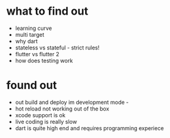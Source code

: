 # what to find out

* learning curve
* multi target
* why dart
* stateless vs stateful - strict rules!
* flutter vs flutter 2
* how does testing work

# found out

* out build and deploy im development mode -
* hot reload not working out of the box
* xcode support is ok
* live coding is really slow
* dart is quite high end and requires programming experiece

# 
